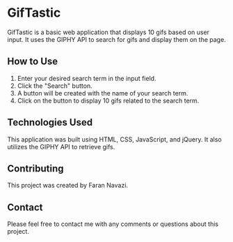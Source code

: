 # GifTastic

GifTastic is a basic web application that displays 10 gifs based on user input. It uses the GIPHY API to search for gifs and display them on the page.

## How to Use

1. Enter your desired search term in the input field.
2. Click the "Search" button.
3. A button will be created with the name of your search term.
4. Click on the button to display 10 gifs related to the search term.

## Technologies Used

This application was built using HTML, CSS, JavaScript, and jQuery. It also utilizes the GIPHY API to retrieve gifs.

## Contributing

This project was created by Faran Navazi.

## Contact

Please feel free to contact me with any comments or questions about this project.
